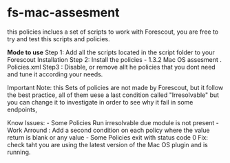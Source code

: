 # fs-mac-assesment
this policies inclues a set of scripts to work with Forescout, you are free to try and test this scripts and policies.

<b>Mode to use</b>
 Step 1:  Add all the scripts  located in the script folder to your Forescout Installation
 Step 2: Install the policies -  1.3.2 Mac OS assesment . Policies.xml
 Step3 : Disable, or remove allt he policies that you dont need and tune it according your needs.

 Important Note: this Sets of policies are not made by Forescout, but it follow the best practice, all of them uese a last condition called "Irresolvable" but you can change it to investigate in order to see why it fail in some endpoints, 

 Know Issues: 
    - Some Policies Run irresolvable due module is not present - Work Arround : Add a second condition on each policy where the value return is blank or any value
    - Some Policies exit with status code 0 
        Fix: check taht you are using the latest version of the Mac OS plugin  and is running.